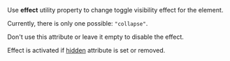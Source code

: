 Use **effect** utility property to change toggle visibility effect for the element.

Currently, there is only one possible: `"collapse"`.

Don't use this attribute or leave it empty to disable the effect.

Effect is activated if [hidden](./hidden.md) attribute is set or removed.
